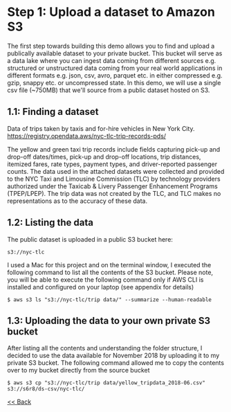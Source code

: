 # Step 1: Upload a dataset to Amazon S3
The first step towards building this demo allows you to find and upload a publically available dataset to your private bucket. This bucket will serve as a data lake where you can ingest data coming from different sources e.g. structured or unstructured data coming from your real world applications in different formats e.g. json, csv, avro, parquet etc. in either compressed e.g. gzip, snappy etc. or uncompressed state. In this demo, we will use a single csv file (~750MB) that we'll source from a public dataset hosted on S3.

## 1.1: Finding a dataset
Data of trips taken by taxis and for-hire vehicles in New York City.
https://registry.opendata.aws/nyc-tlc-trip-records-pds/

The yellow and green taxi trip records include fields capturing pick-up and drop-off dates/times, pick-up and drop-off locations, trip distances, itemized fares, rate types, payment types, and driver-reported passenger counts. The data used in the attached datasets were collected and provided to the NYC Taxi and Limousine Commission (TLC) by technology providers authorized under the Taxicab & Livery Passenger Enhancement Programs (TPEP/LPEP). The  trip data was not created by the TLC, and TLC makes no representations as to the accuracy of these data.

## 1.2: Listing the data
The public dataset is uploaded in a public S3 bucket here:
```
s3://nyc-tlc
```
I used a Mac for this project and on the terminal window, I executed the following command to list all the contents of the S3 bucket. Please note, you will be able to execute the following command only if AWS CLI is installed and configured on your laptop (see appendix for details)
```
$ aws s3 ls "s3://nyc-tlc/trip data/" --summarize --human-readable

```
## 1.3: Uploading the data to your own private S3 bucket
After listing all the contents and understanding the folder structure, I decided to use the data available for November 2018 by uploading it to my private S3 bucket. The following command allowed me to copy the contents over to my bucket directly from the source bucket
```
$ aws s3 cp "s3://nyc-tlc/trip data/yellow_tripdata_2018-06.csv" s3://s6r8/ds-csv/nyc-tlc/
```

[<< Back](README.md)